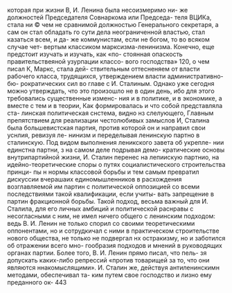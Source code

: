 которая при жизни В, И. Ленина была несоизмеримо ни-
же должностей Председателя Совнаркома или Председа-
теля ВЦИКа, стала ни © чем не сравнимой должностью
Генерального секретаря, а сам он стал обладать го сути
дела неограниченной властью, стал казаться всем, и да-
же коммунистам, если не богом, то во всяком случае чет-
вертым классиком марксизма-ленинизма.
Конечно, еще предстоит изучать и изучать, как «по-
стоянная опаскость правительствеяной узурпации классо-
вого господства» 120, о чем писал К, Маркс, стала дей-
ствительным оттесненяем от власти рабочего класса,
трудящихся, утверждением власти административно-бю-
рократических сил во главе с И. Сталиным. Однако уже
сегодня можно утверждать, что это произошло не в один
день, ибо для этого требовались существенные изменс-
ния и в политике, и в экономике, а вместе с тем и в
теории,
Как формировалась и что собой представляла ста-
линская политическая снстема, видно нз слелующего,
Главным препятствием для реализации честолюбивых
замыслов И, Сталина была большевистская партия,
против которой он и направил свои уснлия, ревизуя ле-
нинизм и переделывая ленинскую партно в сталинскую.
Под видом выполнения леникского завета об укрепле-
нии единстна партни, з на самом деле подрывая демо-
кратические основы внутрипартийной жизни, И. Сталин
перенес на лепиискую партнио, на идейно-теоретические
споры о путях социалистического строительства принци-
пы н нормы классовой борьбы и тем самым превратил
дискуссии вчерашаих единомышленников в расхождения
возглавляемой им партин с политической оппозицией со
всеми последствиями такой квалификации, если учиты-
вать запрещение в партин фракционной борьбы. Такой
подход, весьма важный для И. Сталила, для его личных
амбиций и политической раснравы с несогласными с ним,
не имел ничего общего с ленинским подходом: ведь
В. И. Ленин не только спорил со своими теоретическими
оппонентами, но и сотрудкичал с ними в практическом
строительстве нового общества, не только не подвергал
нх остракизму, но и заботился об отражении всего мно-
гообразия подходов и мнений в руководящих органах
партии. Более того, В. И. Ленин прямо писал, что пель-
зя допускать каких-либо репрессий «против товарищей
за то, что они являются ннакомыслящими». И. Сталин
же, действуя антиленинскимн методами, обеспечивал та-
ким путем свое господство и лизно ему преданного ок-
443
